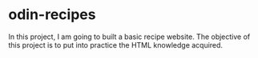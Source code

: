# odin-recipes
In this project, I am going to built a basic recipe website.
The objective of this project is to put into practice the HTML knowledge acquired.